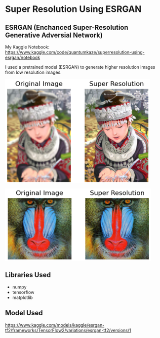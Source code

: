 # Super Resolution Using ESRGAN 

## ESRGAN (Enchanced Super-Resolution Generative Adversial Network)

My Kaggle Notebook: https://www.kaggle.com/code/quantumkaze/superresolution-using-esrgan/notebook


I used a pretrained model (ESRGAN) to generate higher resolution images from low resolution images.


![alt text](https://github.com/QKaze/Machine_Learning_Projects/blob/main/Super%20Resolution/new/comic_new.png?raw=true)

![alt text](https://github.com/QKaze/Machine_Learning_Projects/blob/main/Super%20Resolution/new/baboon_new.png?raw=true)

## Libraries Used

- numpy
- tensorflow
- matplotlib

## Model Used

https://www.kaggle.com/models/kaggle/esrgan-tf2/frameworks/TensorFlow2/variations/esrgan-tf2/versions/1
